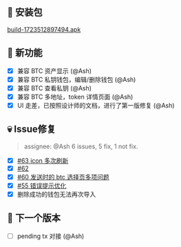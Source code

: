 ## 🚀 安装包

[build-1723512897494.apk](https://dalveywallet.s3.ap-northeast-1.amazonaws.com/release/apks/build-1723512897494.apk)

## 🎉 新功能

- [x] 兼容 BTC 资产显示 (@Ash)
- [x] 兼容 BTC 私钥钱包，编辑/删除钱包 (@Ash)
- [x] 兼容 BTC 查看私钥 (@Ash)
- [x] 兼容 BTC 多地址，token 详情页面 (@Ash)
- [x] UI 走差，已按照设计师的文档，进行了第一版修复 (@Ash)

## 💀 Issue修复

> assignee: @Ash 6 issues, 5 fix, 1 not fix.

- [x] [#63 icon 多次刷新](https://gitlab.com/dalvey/lightwallet-mobile/-/issues/63)
- [x] [#62](https://gitlab.com/dalvey/lightwallet-mobile/-/issues/62)
- [x] [#60 发送时的 btc 选择页多项问题](https://gitlab.com/dalvey/lightwallet-mobile/-/issues/60)
- [x] [#55 错误提示优化](https://gitlab.com/dalvey/lightwallet-mobile/-/issues/55)
- [x] 删除成功的钱包无法再次导入

## 📅 下一个版本

- [ ] pending tx 对接 (@Ash)
